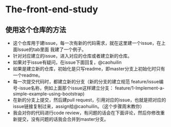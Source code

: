 # The-front-end-study

## 使用这个仓库的方法

- 这个仓库用于建issue，每一次有新的代码需求，就在这里建一个issue，在上面Issue的tab里面 我建了一个例子。
- 针对对应建立的issue，进入对应的仓库或者建立新的仓库。
- 如果对于issue有疑问，在issue下面回复，@caohuilin
- 如果是建立新的仓库，初始化是只写readme，即master分支上初始化时只有一个readme。
- 每一次提交代码时，都建立新的分支（新的分支的建立规范 feature/issue编号-issue名称，例如上面那个issue这样建立分支： feature/1-Implement-a-simple-example-using-bootstrap)
- 在新的分支上提交，然后建pull request，引用对应的issue，也就是把对应的issue链接复制过来，assign给@caohuilin。（这个步骤周末教你）
- 我会对你的代码进行code review，有问题的话会在下面评论，然后你修改重新提交，没有问题的话我会合并到master分支。


